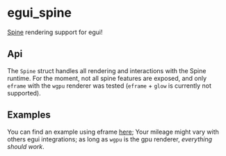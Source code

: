 # egui_spine

[Spine](http://esotericsoftware.com/) rendering support for egui!

## Api

The `Spine` struct handles all rendering and interactions with the Spine
runtime. For the moment, not all spine features are exposed, and only
`eframe` with the `wgpu` renderer was tested (`eframe` + `glow` is
currently not supported).

## Examples

You can find an example using eframe [here](https://github.com/UserIsntAvailable/egui_spine/blob/main/examples/eframe.rs);
Your mileage might vary with others egui integrations; as long as `wgpu`
is the gpu renderer, _everything should work_.
